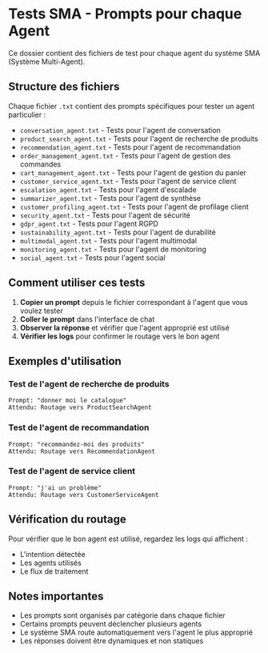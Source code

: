 # Tests SMA - Prompts pour chaque Agent

Ce dossier contient des fichiers de test pour chaque agent du système SMA (Système Multi-Agent).

## Structure des fichiers

Chaque fichier `.txt` contient des prompts spécifiques pour tester un agent particulier :

- `conversation_agent.txt` - Tests pour l'agent de conversation
- `product_search_agent.txt` - Tests pour l'agent de recherche de produits
- `recommendation_agent.txt` - Tests pour l'agent de recommandation
- `order_management_agent.txt` - Tests pour l'agent de gestion des commandes
- `cart_management_agent.txt` - Tests pour l'agent de gestion du panier
- `customer_service_agent.txt` - Tests pour l'agent de service client
- `escalation_agent.txt` - Tests pour l'agent d'escalade
- `summarizer_agent.txt` - Tests pour l'agent de synthèse
- `customer_profiling_agent.txt` - Tests pour l'agent de profilage client
- `security_agent.txt` - Tests pour l'agent de sécurité
- `gdpr_agent.txt` - Tests pour l'agent RGPD
- `sustainability_agent.txt` - Tests pour l'agent de durabilité
- `multimodal_agent.txt` - Tests pour l'agent multimodal
- `monitoring_agent.txt` - Tests pour l'agent de monitoring
- `social_agent.txt` - Tests pour l'agent social

## Comment utiliser ces tests

1. **Copier un prompt** depuis le fichier correspondant à l'agent que vous voulez tester
2. **Coller le prompt** dans l'interface de chat
3. **Observer la réponse** et vérifier que l'agent approprié est utilisé
4. **Vérifier les logs** pour confirmer le routage vers le bon agent

## Exemples d'utilisation

### Test de l'agent de recherche de produits
```
Prompt: "donner moi le catalogue"
Attendu: Routage vers ProductSearchAgent
```

### Test de l'agent de recommandation
```
Prompt: "recommandez-moi des produits"
Attendu: Routage vers RecommendationAgent
```

### Test de l'agent de service client
```
Prompt: "j'ai un problème"
Attendu: Routage vers CustomerServiceAgent
```

## Vérification du routage

Pour vérifier que le bon agent est utilisé, regardez les logs qui affichent :
- L'intention détectée
- Les agents utilisés
- Le flux de traitement

## Notes importantes

- Les prompts sont organisés par catégorie dans chaque fichier
- Certains prompts peuvent déclencher plusieurs agents
- Le système SMA route automatiquement vers l'agent le plus approprié
- Les réponses doivent être dynamiques et non statiques












